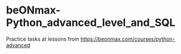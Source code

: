 # beONmax-Python_advanced_level_and_SQL
Practice tasks at lessons from https://beonmax.com/courses/python-advanced
